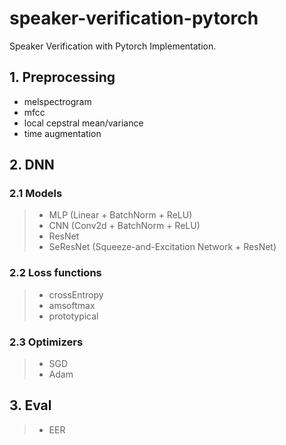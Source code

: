 # speaker-verification-pytorch
Speaker Verification with Pytorch Implementation.

## 1. Preprocessing
- melspectrogram
- mfcc
- local cepstral mean/variance
- time augmentation

## 2. DNN
### 2.1 Models
> - MLP (Linear + BatchNorm + ReLU)
> - CNN (Conv2d + BatchNorm + ReLU)
> - ResNet
> - SeResNet (Squeeze-and-Excitation Network + ResNet)

### 2.2 Loss functions
> - crossEntropy
> - amsoftmax
> - prototypical

### 2.3 Optimizers
> - SGD
> - Adam

## 3. Eval
> - EER
